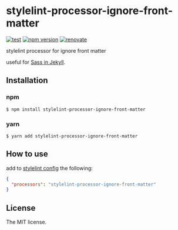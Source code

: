 # stylelint-processor-ignore-front-matter

[![test](https://github.com/sasaplus1/stylelint-processor-ignore-front-matter/workflows/test/badge.svg)](https://github.com/sasaplus1/stylelint-processor-ignore-front-matter/actions?query=workflow%3Atest)
[![npm version](https://badge.fury.io/js/stylelint-processor-ignore-front-matter.svg)](https://badge.fury.io/js/stylelint-processor-ignore-front-matter)
[![renovate](https://badges.renovateapi.com/github/sasaplus1/stylelint-processor-ignore-front-matter)](https://renovatebot.com)

stylelint processor for ignore front matter

useful for [Sass in Jekyll](https://jekyllrb.com/docs/assets/).

## Installation

### npm

```console
$ npm install stylelint-processor-ignore-front-matter
```

### yarn

```console
$ yarn add stylelint-processor-ignore-front-matter
```

## How to use

add to [stylelint config](https://stylelint.io/user-guide/configure) the following:

```json
{
  "processors": "stylelint-processor-ignore-front-matter"
}
```

## License

The MIT license.

